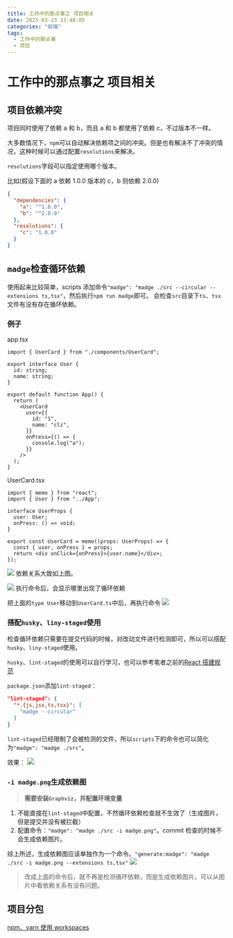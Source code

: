 ```yaml
---
title: 工作中的那点事之 项目相关
date: 2025-03-23 13:48:05
categories: "前端"
tags:
  - 工作中的那点事
  - 项目
---
```


# 工作中的那点事之 项目相关

## 项目依赖冲突

项目同时使用了依赖 a 和 b，而且 a 和 b 都使用了依赖 c，不过版本不一样。

大多数情况下，`npm`可以自动解决依赖项之间的冲突。但是也有解决不了冲突的情况，这种时候可以通过配置`resolutions`来解决。

`resolutions`字段可以指定使用哪个版本。

比如(假设下面的 a 依赖 1.0.0 版本的 c，b 则依赖 2.0.0)

```json
{
  "dependencies": {
    "a": "^1.0.0",
    "b": "^2.0.0"
  },
  "resolutions": {
    "c": "1.0.0"
  }
}
```

## `madge`检查循环依赖

使用起来比较简单，scripts 添加命令`"madge": "madge ./src --circular --extensions ts,tsx"`，然后执行`npm run madge`即可。
会检查`src`目录下`ts`、`tsx`文件有没有存在循环依赖。

### 例子

app.tsx

```tsx
import { UserCard } from "./components/UserCard";

export interface User {
  id: string;
  name: string;
}

export default function App() {
  return (
    <UserCard
      user={{
        id: "1",
        name: "clz",
      }}
      onPress={() => {
        console.log("a");
      }}
    />
  );
}
```

UserCard.tsx

```tsx
import { memo } from "react";
import { User } from "../App";

interface UserProps {
  user: User;
  onPress: () => void;
}

export const UserCard = memo((props: UserProps) => {
  const { user, onPress } = props;
  return <div onClick={onPress}>{user.name}</div>;
});
```

![](https://www.clzczh.top/CLZ_img/images/20250323121221.png)
依赖关系大致如上图。

![](https://www.clzczh.top/CLZ_img/images/20250323121325.png)
执行命令后，会显示哪里出现了循环依赖

把上面的`type User`移动到`UserCard.ts`中后，再执行命令
![](https://www.clzczh.top/CLZ_img/images/20250323121525.png)

### 搭配`husky`、`liny-staged`使用

检查循环依赖只需要在提交代码的时候，对改动文件进行检测即可，所以可以搭配`husky`、`liny-staged`使用。

`husky`、`lint-staged`的使用可以自行学习，也可以参考笔者之前的[React 搭建规范](https://www.clzczh.top/2023/10/03/react-standard)

`package.json`添加`lint-staged`：

```json
"lint-staged": {
  "*.{js,jsx,ts,tsx}": [
    "madge --circular"
  ]
}
```

`lint-staged`已经限制了会被检测的文件，所以`scripts`下的命令也可以简化为`"madge": "madge ./src"`。

效果：
![](https://www.clzczh.top/CLZ_img/images/20250323123600.png)

### `-i madge.png`生成依赖图

> **需要安装`Graphviz`，并配置环境变量**

1. 不能直接在`lint-staged`中配置，不然循环依赖检查就不生效了（生成图片，但是提交并没有被拦截）
2. 配置命令：`"madge": "madge ./src -i madge.png"`。commit 检查的时候不会生成依赖图片。

综上所述，生成依赖图应该单独作为一个命令。`"generate:madge": "madge ./src -i madge.png --extensions ts,tsx"`
![](https://www.clzczh.top/CLZ_img/images/20250323132530.png)

> 改成上面的命令后，就不再是检测循环依赖，而是生成依赖图片。可以从图片中看依赖关系有没有问题。

## 项目分包

[npm、yarn 使用 workspaces](https://www.clzczh.top/2024/04/13/workspaces/)
